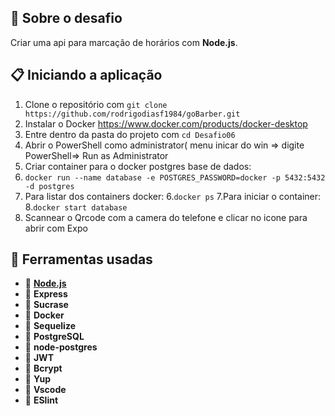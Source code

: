 
## :rocket: Sobre o desafio

Criar uma api para marcação de horários com **Node.js**.

## :clipboard: Iniciando a aplicação

1. Clone o repositório com `git clone https://github.com/rodrigodiasf1984/goBarber.git`
2. Instalar o Docker https://www.docker.com/products/docker-desktop 
2. Entre dentro da pasta do projeto com `cd Desafio06`
3. Abrir o PowerShell como administrator( menu inicar do win => digite PowerShell=> Run as Administrator
4. Criar container para o docker postgres base de dados: 
5. `docker run --name database -e POSTGRES_PASSWORD=docker -p 5432:5432 -d postgres`
5. Para listar dos containers docker:
6.`docker ps`
7.Para iniciar o container: 
8.`docker start database`
6. Scannear o Qrcode com  a camera do telefone e clicar no icone para abrir com Expo

## :hammer: Ferramentas usadas

- 📄 **<a href="https://nodejs.org/en/" rel="nofollow">Node.js</a>**
- 📄 **Express** 
- 📄 **Sucrase** 
- 📄 **Docker** 
- 📄 **Sequelize** 
- 📄 **PostgreSQL** 
- 📄 **node-postgres** 
- 📄 **JWT** 
- 📄 **Bcrypt** 
- 📄 **Yup** 
- 📄 **Vscode**
- 📄 **ESlint** 




